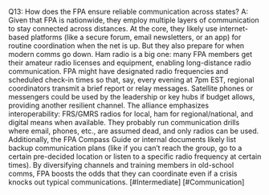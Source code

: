 Q13: How does the FPA ensure reliable communication across states?
A: Given that FPA is nationwide, they employ multiple layers of communication to stay connected across distances. At the core, they likely use internet-based platforms (like a secure forum, email newsletters, or an app) for routine coordination when the net is up. But they also prepare for when modern comms go down. Ham radio is a big one: many FPA members get their amateur radio licenses and equipment, enabling long-distance radio communication. FPA might have designated radio frequencies and scheduled check-in times so that, say, every evening at 7pm EST, regional coordinators transmit a brief report or relay messages. Satellite phones or messengers could be used by the leadership or key hubs if budget allows, providing another resilient channel. The alliance emphasizes interoperability: FRS/GMRS radios for local, ham for regional/national, and digital means when available. They probably run communication drills where email, phones, etc., are assumed dead, and only radios can be used. Additionally, the FPA Compass Guide or internal documents likely list backup communication plans (like if you can’t reach the group, go to a certain pre-decided location or listen to a specific radio frequency at certain times). By diversifying channels and training members in old-school comms, FPA boosts the odds that they can coordinate even if a crisis knocks out typical communications. [#Intermediate] [#Communication]